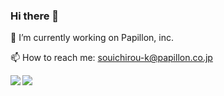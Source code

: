 ### Hi there 👋

<!--
**Papillon6814/Papillon6814** is a ✨ _special_ ✨ repository because its `README.md` (this file) appears on your GitHub profile.

Here are some ideas to get you started:

- 🔭 I’m currently working on ...
- 🌱 I’m currently learning ...
- 👯 I’m looking to collaborate on ...
- 🤔 I’m looking for help with ...
- 💬 Ask me about ...
- 📫 How to reach me: ...
- 😄 Pronouns: ...
- ⚡ Fun fact: ...
-->

🔭 I’m currently working on Papillon, inc.

📫 How to reach me: souichirou-k@papillon.co.jp

<a href="https://github.com/Papillon6814/github-readme-stats">
  <img align="left" src="https://github-readme-stats.vercel.app/api?username=Papillon6814&count_private=true&show_icons=true" />
</a>
<a href="https://github.com/Papillon6814/github-readme-stats">
  <img align="left" src="https://github-readme-stats.vercel.app/api/top-langs/?username=Papillon6814" />
</a>
